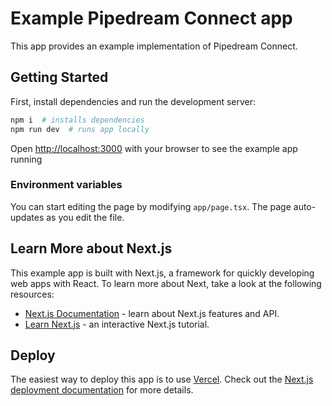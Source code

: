 # Example Pipedream Connect app

This app provides an example implementation of Pipedream Connect.

## Getting Started

First, install dependencies and run the development server:

```bash
npm i  # installs dependencies
npm run dev  # runs app locally
```

Open [http://localhost:3000](http://localhost:3000) with your browser to see the example app running

### Environment variables

You can start editing the page by modifying `app/page.tsx`. The page auto-updates as you edit the file.

## Learn More about Next.js

This example app is built with Next.js, a framework for quickly developing web apps with React. To learn more about Next, take a look at the following resources:

- [Next.js Documentation](https://nextjs.org/docs) - learn about Next.js features and API.
- [Learn Next.js](https://nextjs.org/learn) - an interactive Next.js tutorial.

## Deploy

The easiest way to deploy this app is to use [Vercel](https://vercel.com/new). Check out the [Next.js deployment documentation](https://nextjs.org/docs/deployment) for more details.
